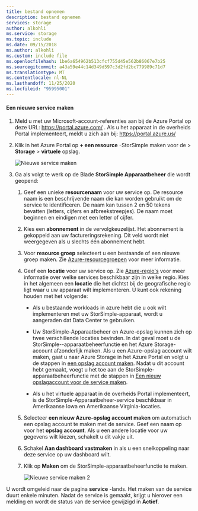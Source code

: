 ```yaml
---
title: bestand opnemen
description: bestand opnemen
services: storage
author: alkohli
ms.service: storage
ms.topic: include
ms.date: 09/15/2018
ms.author: alkohli
ms.custom: include file
ms.openlocfilehash: 1be6a654962b513cfcf755d45e562b86067e7b25
ms.sourcegitcommit: a43a59e44c14d349d597c3d2fd2bc779989c71d7
ms.translationtype: MT
ms.contentlocale: nl-NL
ms.lasthandoff: 11/25/2020
ms.locfileid: "95995001"
---
```

#### <a name="to-create-a-new-service"></a>Een nieuwe service maken

1.  Meld u met uw Microsoft-account-referenties aan bij de Azure Portal op deze URL: <https://portal.azure.com/> . Als u het apparaat in de overheids Portal implementeert, meldt u zich aan bij: <https://portal.azure.us/>

2.  Klik in het Azure Portal op **+ een resource** -StorSimple maken voor de &gt; **Storage** &gt; **virtuele** opslag.

    ![Nieuwe service maken](./media/storsimple-virtual-array-create-new-service/createnewservice2.png) 

3.  Ga als volgt te werk op de Blade **StorSimple Apparaatbeheer** die wordt geopend:

    1.  Geef een unieke **resourcenaam** voor uw service op. De resource naam is een beschrijvende naam die kan worden gebruikt om de service te identificeren. De naam kan tussen 2 en 50 tekens bevatten (letters, cijfers en afbreekstreepjes). De naam moet beginnen en eindigen met een letter of cijfer.

    2.  Kies een **abonnement** in de vervolgkeuzelijst. Het abonnement is gekoppeld aan uw factureringsrekening. Dit veld wordt niet weergegeven als u slechts één abonnement hebt.

    3.  Voor **resource groep** selecteert u een bestaande of een nieuwe groep maken. Zie [Azure-resourcegroepen](../articles/azure-resource-manager/management/manage-resource-groups-portal.md) voor meer informatie.

    4.  Geef een **locatie** voor uw service op. Zie [Azure-regio's](https://azure.microsoft.com/regions/#services) voor meer informatie over welke services beschikbaar zijn in welke regio. Kies in het algemeen een **locatie** die het dichtst bij de geografische regio ligt waar u uw apparaat wilt implementeren. U kunt ook rekening houden met het volgende:

        -   Als u bestaande workloads in azure hebt die u ook wilt implementeren met uw StorSimple-apparaat, wordt u aangeraden dat Data Center te gebruiken.

        -   Uw StorSimple-Apparaatbeheer en Azure-opslag kunnen zich op twee verschillende locaties bevinden. In dat geval moet u de StorSimple--apparaatbeheerfunctie en het Azure Storage-account afzonderlijk maken. Als u een Azure-opslag account wilt maken, gaat u naar Azure Storage in het Azure Portal en volgt u de stappen in [een opslag account maken](../articles/storage/common/storage-account-create.md). Nadat u dit account hebt gemaakt, voegt u het toe aan de StorSimple-apparaatbeheerfunctie met de stappen in [Een nieuw opslagaccount voor de service maken](../articles/storsimple/storsimple-virtual-array-manage-storage-accounts.md#add-a-storage-account-credential).

        -   Als u het virtuele apparaat in de overheids Portal implementeert, is de StorSimple-Apparaatbeheer-service beschikbaar in Amerikaanse Iowa en Amerikaanse Virginia-locaties.

    5.  Selecteer **een nieuw Azure-opslag account maken** om automatisch een opslag account te maken met de service. Geef een naam op voor het **opslag account**. Als u een andere locatie voor uw gegevens wilt kiezen, schakelt u dit vakje uit.

    6.  Schakel **Aan dashboard vastmaken** in als u een snelkoppeling naar deze service op uw dashboard wilt.

    7.  Klik op **Maken** om de StorSimple-apparaatbeheerfunctie te maken.

        ![Nieuwe service maken 2](./media/storsimple-virtual-array-create-new-service/createnewservice4.png)  

U wordt omgeleid naar de pagina **service** -lands. Het maken van de service duurt enkele minuten. Nadat de service is gemaakt, krijgt u hierover een melding en wordt de status van de service gewijzigd in **Actief**.